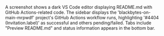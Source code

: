 A screenshot shows a dark VS Code editor displaying README.md with GitHub Actions-related code. The sidebar displays the 'blackbytes-on-main-mrpwdf' project's GitHub Actions workflow runs, highlighting '#4404 (Invitation.label)' as successful and others pending/failed. Tabs include "Preview README.md" and status information appears in the bottom bar.